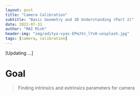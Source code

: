 ```yaml
---
layout: post
title: "Camera Calibration"
subtitle: "Basic Geometry and 3D Understanding (Part 2)"
date: 2022-07-31
author: "MAI Minh"
header-img: "img/aditya-vyas-EPmJtn_lYs0-unsplash.jpg"
tags: [camera, calibration]
---
```


[Updating ...]

# Goal

> Finding intrinsics and extrinsics parameters for camera
